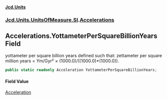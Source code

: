 #### [Jcd.Units](index.md 'index')
### [Jcd.Units.UnitsOfMeasure.SI](Jcd.Units.UnitsOfMeasure.SI.md 'Jcd.Units.UnitsOfMeasure.SI').[Accelerations](Accelerations.md 'Jcd.Units.UnitsOfMeasure.SI.Accelerations')

## Accelerations.YottameterPerSquareBillionYears Field

yottameter per square billion years defined such that: zettameter per square million years = Ym/Gyr² × (1000.0)/((1000.0)*(1000.0)).

```csharp
public static readonly Acceleration YottameterPerSquareBillionYears;
```

#### Field Value
[Acceleration](Acceleration.md 'Jcd.Units.UnitTypes.Acceleration')